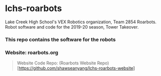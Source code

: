 # lchs-roarbots
Lake Creek High School's VEX Robotics organization, Team 2854 Roarbots. Robot software and code for the 2019-20 season, Tower Takeover.

### This repo contains the software for the robots

### Website: roarbots.org
> Website Code Repo: (Roarbots Website Repo)[https://github.com/shawseanyang/lchs-roarbots-website]
